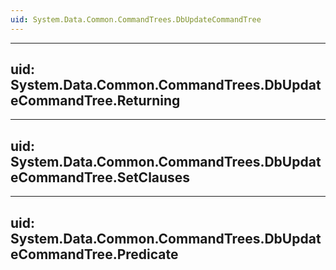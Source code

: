```yaml
---
uid: System.Data.Common.CommandTrees.DbUpdateCommandTree
---
```


---
uid: System.Data.Common.CommandTrees.DbUpdateCommandTree.Returning
---

---
uid: System.Data.Common.CommandTrees.DbUpdateCommandTree.SetClauses
---

---
uid: System.Data.Common.CommandTrees.DbUpdateCommandTree.Predicate
---
